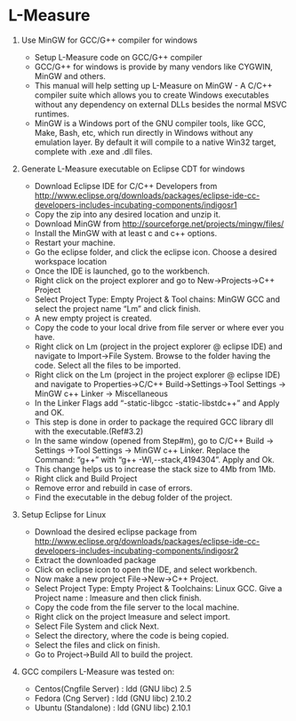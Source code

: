 # L-Measure
1.	Use MinGW for GCC/G++ compiler for windows
    *	Setup L-Measure code on GCC/G++ compiler
    *	GCC/G++ for windows is provide by many vendors like CYGWIN, MinGW and others.
    *	This manual will help setting up L-Measure on MinGW - A C/C++ compiler suite which allows you to create Windows executables       without any dependency on external DLLs besides the normal MSVC runtimes.
    *	MinGW is a Windows port of the GNU compiler tools, like GCC, Make, Bash, etc, which run directly in Windows without any          emulation layer. By default it will compile to a native Win32 target, complete with .exe and .dll files.

2.	Generate L-Measure executable on Eclipse CDT for windows
    *	Download Eclipse IDE for C/C++ Developers from    http://www.eclipse.org/downloads/packages/eclipse-ide-cc-developers-includes-incubating-components/indigosr1
    *	Copy the zip into any desired location and unzip it.
    *	Download MinGW from http://sourceforge.net/projects/mingw/files/
    *	Install the MinGW with at least c and c++ options.
    *	Restart your machine.
    *	Go the eclipse folder, and click the eclipse icon. Choose a desired workspace location
    *	Once the IDE is launched, go to the workbench.
    *	Right click on the project explorer and go to New->Projects->C++ Project
    *	Select Project Type: Empty Project & Tool chains: MinGW GCC and select the project name “Lm” and click finish.
    *	A new empty project is created.
    *	Copy the code to your local drive from file server or where ever you have.
    *	Right click on Lm (project in the project explorer @ eclipse IDE) and navigate to Import->File System. Browse to the    folder having the code. Select all the files to be imported.
    *	Right click on the Lm (project in the project explorer @ eclipse IDE) and navigate to  Properties->C/C++ Build->Settings->Tool Settings -> MinGW c++ Linker -> Miscellaneous 
    *	In the Linker Flags add “-static-libgcc -static-libstdc++” and Apply and OK. 
    *	This  step is done in order to package the required GCC library dll with the executable.(Ref#3.2)
    *	In the same window (opened from Step#m), go to C/C++ Build -> Settings ->Tool Settings -> MinGW c++ Linker. Replace the Command: “g++” with “g++ -Wl,--stack,4194304”. Apply and Ok.
    *	This change helps us to increase the stack size to 4Mb from 1Mb.
    *	Right click and Build Project
    *	Remove error and rebuild in case of errors.
    *	Find the executable in the debug folder of the project.
3.	Setup Eclipse for Linux
      *	Download the desired eclipse package from http://www.eclipse.org/downloads/packages/eclipse-ide-cc-developers-includes-incubating-components/indigosr2
      *	Extract the downloaded  package
      *	Click on eclipse icon to open the IDE, and select workbench.
      *	Now make a new project File->New->C++ Project.
      *	Select Project Type: Empty Project & Toolchains: Linux GCC. Give a Project name : lmeasure and then click finish.
      *	Copy the code from the file server to the local machine.
      *	Right click on the project lmeasure and select import.
      *	Select File System and click Next.
      *	Select the directory, where the code is being copied.
      *	Select the files and click on finish.
      *	Go to Project->Build All to build the project.
4. GCC compilers L-Measure was tested on:
      * Centos(Cngfile Server) : ldd (GNU libc) 2.5
      * Fedora (Cng Server) : ldd (GNU libc) 2.10.2
      * Ubuntu (Standalone) : ldd (GNU libc) 2.10.1

